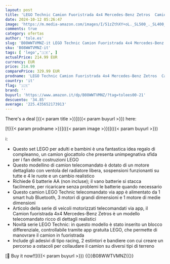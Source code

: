 ```yaml
---
layout: post
title: 'LEGO Technic Camion Fuoristrada 4x4 Mercedes-Benz Zetros  Camion Giocattolo da Costruire  Macchina Telecomandata con Controllo via Bluetooth  Idee Regalo di Compleanno per Bambina e Bambino 42129'
date: 2024-10-12 05:26:47
image: 'https://m.media-amazon.com/images/I/51zZthXY+oL._SL500_._SL400_.jpg'
comments: true
category: ofertas
author: 'tole.es'
slug: 'B08WWTVMNZ-it LEGO Technic Camion Fuoristrada 4x4 Mercedes-Benz Zetros...'
sku: 'B08WWTVMNZ-it'
tags: [ 'lego','🇮🇹', ]
actualPrice: 214.99 EUR
currency: EUR
price: 214.99
comparePrice: 329.99 EUR
prodname: 'LEGO Technic Camion Fuoristrada 4x4 Mercedes-Benz Zetros  Camion Giocattolo da Costruire  Macchina Telecomandata con Controllo via Bluetooth  Idee Regalo di Compleanno per Bambina e Bambino 42129'
country: 'it'
flag: '🇮🇹'
brand: ''
buyurl: 'https://www.amazon.it/dp/B08WWTVMNZ/?tag=tolees00-21'
descuento: '34.85'
average: '225.435652173913'
---
```


There's a deal [{{< param title >}}]({{< param buyurl >}})  here:

[![{{< param prodname >}}]({{< param image >}})]({{< param buyurl >}})

ℹ️:

- Questo set LEGO per adulti e bambini è una fantastica idea regalo di compleanno, un camion giocattolo che presenta unimpegnativa sfida per i fan delle costruzioni LEGO
- Questo modellino di camion telecomandato è dotato di un motore dettagliato con ventola del radiatore libera, sospensioni funzionanti su tutte e 4 le ruote e un cambio realistico
- Richiede 6 batterie AA (non incluse); il vano batterie si stacca facilmente, per ricaricare senza problemi le batterie quando necessario
- Questo camion LEGO Technic telecomandato via app è alimentato da 1 smart hub Bluetooth, 3 motori di grandi dimensioni e 1 motore di medie dimensioni
- Articolo della serie di veicoli motorizzati telecomandati via app, il Camion fuoristrada 4x4 Mercedes-Benz Zetros è un modello telecomandato ricco di dettagli realistici
- Novità serie LEGO Technic: in questo modello è stato inserito un blocco differenziale, controllabile tramite app gratuita LEGO, che permette di manovrare il camion in fuoristrada
- Include gli adesivi di tipo racing, 2 estintori e bandiere con cui creare un percorso a ostacoli per collaudare il camion su diversi tipi di terreno

[🛒 Buy it now!!]({{< param buyurl >}})
{{<world>}}B08WWTVMNZ{{</world>}}
